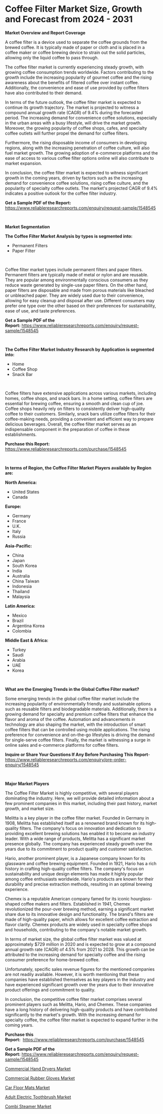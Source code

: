 <p><h1>Coffee Filter Market Size, Growth and Forecast from 2024 - 2031</h1></p><p><strong>Market Overview and Report Coverage</strong></p>
<p><p>A coffee filter is a device used to separate the coffee grounds from the brewed coffee. It is typically made of paper or cloth and is placed in a coffee maker or coffee brewing device to strain out the solid particles, allowing only the liquid coffee to pass through.</p><p>The coffee filter market is currently experiencing steady growth, with growing coffee consumption trends worldwide. Factors contributing to the growth include the increasing popularity of gourmet coffee and the rising awareness about the benefits of filtered coffee over instant coffee. Additionally, the convenience and ease of use provided by coffee filters have also contributed to their demand.</p><p>In terms of the future outlook, the coffee filter market is expected to continue its growth trajectory. The market is projected to witness a compound annual growth rate (CAGR) of 9.4% during the forecasted period. The increasing demand for convenience coffee solutions, especially in the urban areas with a busy lifestyle, will drive the market growth. Moreover, the growing popularity of coffee shops, cafes, and specialty coffee outlets will further propel the demand for coffee filters.</p><p>Furthermore, the rising disposable income of consumers in developing regions, along with the increasing penetration of coffee culture, will also fuel market growth. The growing adoption of e-commerce platforms and the ease of access to various coffee filter options online will also contribute to market expansion.</p><p>In conclusion, the coffee filter market is expected to witness significant growth in the coming years, driven by factors such as the increasing demand for convenience coffee solutions, rising coffee culture, and the popularity of specialty coffee outlets. The market's projected CAGR of 9.4% indicates a positive outlook for the coffee filter industry.</p></p>
<p><strong>Get a Sample PDF of the Report:</strong> <a href="https://www.reliableresearchreports.com/enquiry/request-sample/1548545">https://www.reliableresearchreports.com/enquiry/request-sample/1548545</a></p>
<p>&nbsp;</p>
<p><strong>Market Segmentation</strong></p>
<p><strong>The Coffee Filter Market Analysis by types is segmented into:</strong></p>
<p><ul><li>Permanent Filters</li><li>Paper Filter</li></ul></p>
<p>&nbsp;</p>
<p><p>Coffee filter market types include permanent filters and paper filters. Permanent filters are typically made of metal or nylon and are reusable. They are popular among environmentally conscious consumers as they reduce waste generated by single-use paper filters. On the other hand, paper filters are disposable and made from porous materials like bleached or unbleached paper. They are widely used due to their convenience, allowing for easy cleanup and disposal after use. Different consumers may prefer one type over the other based on their preferences for sustainability, ease of use, and taste preferences.</p></p>
<p><strong>Get a Sample PDF of the Report:</strong>&nbsp;<a href="https://www.reliableresearchreports.com/enquiry/request-sample/1548545">https://www.reliableresearchreports.com/enquiry/request-sample/1548545</a></p>
<p>&nbsp;</p>
<p><strong>The Coffee Filter Market Industry Research by Application is segmented into:</strong></p>
<p><ul><li>Home</li><li>Coffee Shop</li><li>Snack Bar</li></ul></p>
<p>&nbsp;</p>
<p><p>Coffee filters have extensive applications across various markets, including homes, coffee shops, and snack bars. In a home setting, coffee filters are essential for brewing coffee, ensuring a smooth and clean cup of joe. Coffee shops heavily rely on filters to consistently deliver high-quality coffee to their customers. Similarly, snack bars utilize coffee filters for their coffee-making needs, providing a convenient and efficient way to prepare delicious beverages. Overall, the coffee filter market serves as an indispensable component in the preparation of coffee in these establishments.</p></p>
<p><strong>Purchase this Report:</strong>&nbsp; <a href="https://www.reliableresearchreports.com/purchase/1548545">https://www.reliableresearchreports.com/purchase/1548545</a></p>
<p>&nbsp;</p>
<p><strong>In terms of Region, the Coffee Filter Market Players available by Region are:</strong></p>
<p>
    <p> <strong> North America: </strong>
        <ul>
            <li>United States</li>
            <li>Canada</li>
        </ul>
        </p> 
    <p> <strong> Europe: </strong>
        <ul>
            <li>Germany</li>
            <li>France</li>
            <li>U.K.</li>
            <li>Italy</li>
            <li>Russia</li>
        </ul>
        </p> 
    <p> <strong> Asia-Pacific: </strong>
        <ul>
            <li>China</li>
            <li>Japan</li>
            <li>South Korea</li>
            <li>India</li>
            <li>Australia</li>
            <li>China Taiwan</li>
            <li>Indonesia</li>
            <li>Thailand</li>
            <li>Malaysia</li>
        </ul>
        </p> 
    <p> <strong> Latin America: </strong>
        <ul>
            <li>Mexico</li>
            <li>Brazil</li>
            <li>Argentina Korea</li>
            <li>Colombia</li>
        </ul>
        </p> 
    <p> <strong> Middle East & Africa: </strong>
        <ul>
            <li>Turkey</li>
            <li>Saudi</li>
            <li>Arabia</li>
            <li>UAE</li>
            <li>Korea</li>
        </ul>
    </p>
    </p>
<p>&nbsp;</p>
<p><strong>What are the Emerging Trends in the Global Coffee Filter market?</strong></p>
<p><p>Some emerging trends in the global coffee filter market include the increasing popularity of environmentally friendly and sustainable options such as reusable filters and biodegradable materials. Additionally, there is a growing demand for specialty and premium coffee filters that enhance the flavor and aroma of the coffee. Automation and advancements in technology are also shaping the market, with the introduction of smart coffee filters that can be controlled using mobile applications. The rising preference for convenience and on-the-go lifestyles is driving the demand for single-serve coffee filters. Finally, the market is witnessing a surge in online sales and e-commerce platforms for coffee filters.</p></p>
<p><strong>Inquire or Share Your Questions If Any Before Purchasing This Report</strong>- <a href="https://www.reliableresearchreports.com/enquiry/pre-order-enquiry/1548545">https://www.reliableresearchreports.com/enquiry/pre-order-enquiry/1548545</a></p>
<p>&nbsp;</p>
<p><strong>Major Market Players</strong></p>
<p><p>The Coffee Filter Market is highly competitive, with several players dominating the industry. Here, we will provide detailed information about a few prominent companies in this market, including their past history, market growth, and market size.</p><p>Melitta is a key player in the coffee filter market. Founded in Germany in 1908, Melitta has established itself as a renowned brand known for its high-quality filters. The company's focus on innovation and dedication to providing excellent brewing solutions has enabled it to become an industry leader. With a wide range of products, Melitta has a significant market presence globally. The company has experienced steady growth over the years due to its commitment to product quality and customer satisfaction.</p><p>Hario, another prominent player, is a Japanese company known for its glassware and coffee brewing equipment. Founded in 1921, Hario has a rich history in crafting high-quality coffee filters. The company's focus on sustainability and unique design elements has made it highly popular among coffee enthusiasts worldwide. Hario's products are known for their durability and precise extraction methods, resulting in an optimal brewing experience.</p><p>Chemex is a reputable American company famed for its iconic hourglass-shaped coffee makers and filters. Established in 1941, Chemex revolutionized the pour-over brewing method, earning a significant market share due to its innovative design and functionality. The brand's filters are made of high-quality paper, which allows for excellent coffee extraction and flavor clarity. Chemex products are widely used in specialty coffee shops and households, contributing to the company's notable market growth.</p><p>In terms of market size, the global coffee filter market was valued at approximately $729 million in 2020 and is expected to grow at a compound annual growth rate (CAGR) of 4.5% from 2021 to 2028. This growth can be attributed to the increasing demand for specialty coffee and the rising consumer preference for home-brewed coffee.</p><p>Unfortunately, specific sales revenue figures for the mentioned companies are not readily available. However, it is worth mentioning that these companies have established themselves as key players in the industry and have experienced significant growth over the years due to their innovative product offerings and commitment to quality.</p><p>In conclusion, the competitive coffee filter market comprises several prominent players such as Melitta, Hario, and Chemex. These companies have a long history of delivering high-quality products and have contributed significantly to the market's growth. With the increasing demand for specialty coffee, the coffee filter market is expected to expand further in the coming years.</p></p>
<p><strong>Purchase this Report:</strong>&nbsp;&nbsp;<a href="https://www.reliableresearchreports.com/purchase/1548545">https://www.reliableresearchreports.com/purchase/1548545</a></p>
<p></p>
<p><strong>Get a Sample PDF of the Report:</strong>&nbsp;<a href="https://www.reliableresearchreports.com/enquiry/request-sample/1548545">https://www.reliableresearchreports.com/enquiry/request-sample/1548545</a></p>
<p><p><a href="https://github.com/elizabethdagraca/Market-Research-Report-List-1/blob/main/commercial-hand-dryers-market.md">Commercial Hand Dryers Market</a></p><p><a href="https://github.com/indrystar/Market-Research-Report-List-1/blob/main/commercial-rubber-gloves-market.md">Commercial Rubber Gloves Market</a></p><p><a href="https://github.com/khayangel/Market-Research-Report-List-1/blob/main/car-floor-mats-market.md">Car Floor Mats Market</a></p><p><a href="https://github.com/antony131rp/Market-Research-Report-List-1/blob/main/adult-electric-toothbrush-market.md">Adult Electric Toothbrush Market</a></p><p><a href="https://github.com/lababdou/Market-Research-Report-List-1/blob/main/combi-steamer-market.md">Combi Steamer Market</a></p></p>